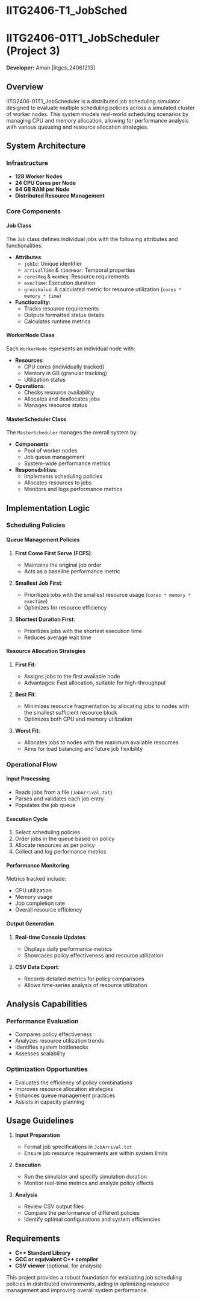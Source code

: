 # IITG2406-T1_JobSched

# IITG2406-01T1_JobScheduler (Project 3)

**Developer:** Aman [iitgcs_24061213]

## Overview
IITG2406-01T1_JobScheduler is a distributed job scheduling simulator designed to evaluate multiple scheduling policies across a simulated cluster of worker nodes. This system models real-world scheduling scenarios by managing CPU and memory allocation, allowing for performance analysis with various queueing and resource allocation strategies.

## System Architecture

### Infrastructure
- **128 Worker Nodes**
- **24 CPU Cores per Node**
- **64 GB RAM per Node**
- **Distributed Resource Management**

### Core Components

#### Job Class
The `Job` class defines individual jobs with the following attributes and functionalities:
- **Attributes**:
  - `jobId`: Unique identifier
  - `arrivalTime` & `timeHour`: Temporal properties
  - `coresReq` & `memReq`: Resource requirements
  - `execTime`: Execution duration
  - `grossValue`: A calculated metric for resource utilization (`cores * memory * time`)
- **Functionality**:
  - Tracks resource requirements
  - Outputs formatted status details
  - Calculates runtime metrics

#### WorkerNode Class
Each `WorkerNode` represents an individual node with:
- **Resources**:
  - CPU cores (individually tracked)
  - Memory in GB (granular tracking)
  - Utilization status
- **Operations**:
  - Checks resource availability
  - Allocates and deallocates jobs
  - Manages resource status

#### MasterScheduler Class
The `MasterScheduler` manages the overall system by:
- **Components**:
  - Pool of worker nodes
  - Job queue management
  - System-wide performance metrics
- **Responsibilities**:
  - Implements scheduling policies
  - Allocates resources to jobs
  - Monitors and logs performance metrics

## Implementation Logic

### Scheduling Policies

#### Queue Management Policies
1. **First Come First Serve (FCFS)**:
   - Maintains the original job order
   - Acts as a baseline performance metric
   
2. **Smallest Job First**:
   - Prioritizes jobs with the smallest resource usage (`cores * memory * execTime`)
   - Optimizes for resource efficiency

3. **Shortest Duration First**:
   - Prioritizes jobs with the shortest execution time
   - Reduces average wait time

#### Resource Allocation Strategies
1. **First Fit**:
   - Assigns jobs to the first available node
   - Advantages: Fast allocation, suitable for high-throughput

2. **Best Fit**:
   - Minimizes resource fragmentation by allocating jobs to nodes with the smallest sufficient resource block
   - Optimizes both CPU and memory utilization

3. **Worst Fit**:
   - Allocates jobs to nodes with the maximum available resources
   - Aims for load balancing and future job flexibility

### Operational Flow

#### Input Processing
- Reads jobs from a file (`JobArrival.txt`)
- Parses and validates each job entry
- Populates the job queue

#### Execution Cycle
1. Select scheduling policies
2. Order jobs in the queue based on policy
3. Allocate resources as per policy
4. Collect and log performance metrics

#### Performance Monitoring
Metrics tracked include:
- CPU utilization
- Memory usage
- Job completion rate
- Overall resource efficiency

#### Output Generation
1. **Real-time Console Updates**:
   - Displays daily performance metrics
   - Showcases policy effectiveness and resource utilization

2. **CSV Data Export**:
   - Records detailed metrics for policy comparisons
   - Allows time-series analysis of resource utilization

## Analysis Capabilities

### Performance Evaluation
- Compares policy effectiveness
- Analyzes resource utilization trends
- Identifies system bottlenecks
- Assesses scalability

### Optimization Opportunities
- Evaluates the efficiency of policy combinations
- Improves resource allocation strategies
- Enhances queue management practices
- Assists in capacity planning

## Usage Guidelines

1. **Input Preparation**
   - Format job specifications in `JobArrival.txt`
   - Ensure job resource requirements are within system limits

2. **Execution**
   - Run the simulator and specify simulation duration
   - Monitor real-time metrics and analyze policy effects

3. **Analysis**
   - Review CSV output files
   - Compare the performance of different policies
   - Identify optimal configurations and system efficiencies

## Requirements
- **C++ Standard Library**
- **GCC or equivalent C++ compiler**
- **CSV viewer** (optional, for analysis)

This project provides a robust foundation for evaluating job scheduling policies in distributed environments, aiding in optimizing resource management and improving overall system performance.
